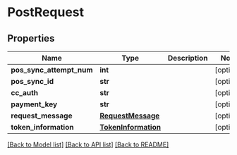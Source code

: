 # PostRequest

## Properties
Name | Type | Description | Notes
------------ | ------------- | ------------- | -------------
**pos_sync_attempt_num** | **int** |  | [optional] 
**pos_sync_id** | **str** |  | [optional] 
**cc_auth** | **str** |  | [optional] 
**payment_key** | **str** |  | [optional] 
**request_message** | [**RequestMessage**](RequestMessage.md) |  | [optional] 
**token_information** | [**TokenInformation**](TokenInformation.md) |  | [optional] 

[[Back to Model list]](../README.md#documentation-for-models) [[Back to API list]](../README.md#documentation-for-api-endpoints) [[Back to README]](../README.md)


